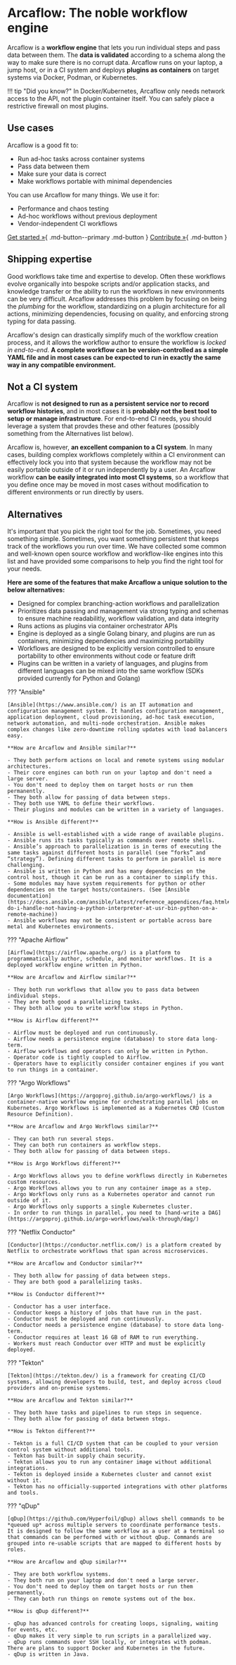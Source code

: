 # Arcaflow: The noble workflow engine

Arcaflow is a **workflow engine** that lets you run individual steps and pass data between them. The **data is validated** according to a schema along the way to make sure there is no corrupt data. Arcaflow runs on your laptop, a jump host, or in a CI system and deploys **plugins as containers** on target systems via Docker, Podman, or Kubernetes.

!!! tip "Did you know?"
    In Docker/Kubernetes, Arcaflow only needs network access to the API, not the plugin container itself. You can safely place a restrictive firewall on most plugins.

<h2>Use cases</h2>

Arcaflow is a good fit to:

- Run ad-hoc tasks across container systems
- Pass data between them
- Make sure your data is correct
- Make workflows portable with minimal dependencies

You can use Arcaflow for many things. We use it for:

- Performance and chaos testing
- Ad-hoc workflows without previous deployment
- Vendor-independent CI workflows

[Get started &raquo;](getting-started.md){ .md-button--primary .md-button } [Contribute &raquo;](contributing/index.md){ .md-button }

<h2>Shipping expertise</h2>

Good workflows take time and expertise to develop. Often these workflows evolve organically into bespoke scripts and/or application stacks, and knowledge transfer or the ability to run the workflows in new environments can be very difficult. Arcaflow addresses this problem by focusing on being the *plumbing* for the workflow, standardizing on a plugin architecture for all actions, minimizing dependencies, focusing on quality, and enforcing strong typing for data passing.

Arcaflow's design can drastically simplify much of the workflow creation process, and it allows the workflow author to ensure the workflow is *locked in end-to-end*. **A complete workflow can be version-controlled as a simple YAML file and in most cases can be expected to run in exactly the same way in any compatible environment.**

<h2>Not a CI system</h2>

Arcaflow is **not designed to run as a persistent service nor to record workflow histories**, and in most cases it is **probably not the best tool to setup or manage infrastructure**. For end-to-end CI needs, you should leverage a system that provdes these and other features (possibly something from the Alternatives list below).

Arcaflow is, however, **an excellent companion to a CI system**. In many cases, building complex workflows completely within a CI environment can effectively lock you into that system because the workflow may not be easily portable outside of it or run independently by a user. An Arcaflow workflow **can be easily integrated into most CI systems**, so a workflow that you define once may be moved in most cases without modification to different environments or run directly by users.

<h2>Alternatives</h2>

It's important that you pick the right tool for the job. Sometimes, you need something simple. Sometimes, you want something persistent that keeps track of the workflows you run over time. We have collected some common and well-known open source workflow and workflow-like engines into this list and have provided some comparisons to help you find the right tool for your needs.

**Here are some of the features that make Arcaflow a unique solution to the below alternatives:**

- Designed for complex branching-action workflows and parallelization
- Prioritizes data passing and management via strong typing and schemas to ensure machine readabilitly, workflow validation, and data integrity
- Runs actions as plugins via container orchestrator APIs
- Engine is deployed as a single Golang binary, and plugins are run as containers, minimizing dependencies and maximizing portability
- Workflows are designed to be explicitly version controlled to ensure portability to other environments without code or feature drift
- Plugins can be written in a variety of languages, and plugins from different languages can be mixed into the same workflow (SDKs provided currently for Python and Golang)

??? "Ansible"

    [Ansible](https://www.ansible.com/) is an IT automation and configuration management system. It handles configuration management, application deployment, cloud provisioning, ad-hoc task execution, network automation, and multi-node orchestration. Ansible makes complex changes like zero-downtime rolling updates with load balancers easy.

    **How are Arcaflow and Ansible similar?**

    - They both perform actions on local and remote systems using modular architectures.
    - Their core engines can both run on your laptop and don't need a large server.
    - You don't need to deploy them on target hosts or run them permanently.
    - They both allow for passing of data between steps.
    - They both use YAML to define their workflows.
    - Their plugins and modules can be written in a variety of languages.

    **How is Ansible different?**

    - Ansible is well-established with a wide range of available plugins.
    - Ansible runs its tasks typically as commands over remote shells.
    - Ansible’s approach to parallelization is in terms of executing the same tasks against different hosts in parallel (see “forks” and “strategy”). Defining different tasks to perform in parallel is more challenging.
    - Ansible is written in Python and has many dependencies on the control host, though it can be run as a container to simplify this.
    - Some modules may have system requirements for python or other dependencies on the target hosts/containers. (See [Ansible documentation](https://docs.ansible.com/ansible/latest/reference_appendices/faq.html#how-do-i-handle-not-having-a-python-interpreter-at-usr-bin-python-on-a-remote-machine))
    - Ansible workflows may not be consistent or portable across bare metal and Kubernetes environments.

??? "Apache Airflow"

    [Airflow](https://airflow.apache.org/) is a platform to programmatically author, schedule, and monitor workflows. It is a deployed workflow engine written in Python. 

    **How are Arcaflow and Airflow similar?**

    - They both run workflows that allow you to pass data between individual steps.
    - They are both good a parallelizing tasks.
    - They both allow you to write workflow steps in Python.
    
    **How is Airflow different?**
    
    - Airflow must be deployed and run continuously.
    - Airflow needs a persistence engine (database) to store data long-term.
    - Airflow workflows and operators can only be written in Python.
    - Operator code is tightly coupled to Airflow.
    - Operators have to explicitly consider container engines if you want to run things in a container.

??? "Argo Workflows"
    
    [Argo Workflows](https://argoproj.github.io/argo-workflows/) is a container-native workflow engine for orchestrating parallel jobs on Kubernetes. Argo Workflows is implemented as a Kubernetes CRD (Custom Resource Definition).

    **How are Arcaflow and Argo Workflows similar?**

    - They can both run several steps.
    - They can both run containers as workflow steps.
    - They both allow for passing of data between steps.

    **How is Argo Workflows different?**

    - Argo Workflows allows you to define workflows directly in Kubernetes custom resources.
    - Argo Workflows allows you to run any container image as a step.
    - Argo Workflows only runs as a Kubernetes operator and cannot run outside of it.
    - Argo Workflows only supports a single Kubernetes cluster.
    - In order to run things in parallel, you need to [hand-write a DAG](https://argoproj.github.io/argo-workflows/walk-through/dag/)

??? "Netflix Conductor"

    [Conductor](https://conductor.netflix.com/) is a platform created by Netflix to orchestrate workflows that span across microservices.

    **How are Arcaflow and Conductor similar?**

    - They both allow for passing of data between steps.
    - They are both good a parallelizing tasks.

    **How is Conductor different?**

    - Conductor has a user interface.
    - Conductor keeps a history of jobs that have run in the past.
    - Conductor must be deployed and run continuously.
    - Conductor needs a persistence engine (database) to store data long-term.
    - Conductor requires at least 16 GB of RAM to run everything.
    - Workers must reach Conductor over HTTP and must be explicitly deployed.

??? "Tekton"

    [Tekton](https://tekton.dev/) is a framework for creating CI/CD systems, allowing developers to build, test, and deploy across cloud providers and on-premise systems.
    
    **How are Arcaflow and Tekton similar?**

    - They both have tasks and pipelines to run steps in sequence.
    - They both allow for passing of data between steps.

    **How is Tekton different?**
    
    - Tekton is a full CI/CD system that can be coupled to your version control system without additional tools.
    - Tekton has built-in supply chain security.
    - Tekton allows you to run any container image without additional integrations.
    - Tekton is deployed inside a Kubernetes cluster and cannot exist without it.
    - Tekton has no officially-supported integrations with other platforms and tools.

??? "qDup"
    
    [qDup](https://github.com/Hyperfoil/qDup) allows shell commands to be *queued up* across multiple servers to coordinate performance tests. It is designed to follow the same workflow as a user at a terminal so that commands can be performed with or without qDup. Commands are grouped into re-usable scripts that are mapped to different hosts by roles.

    **How are Arcaflow and qDup similar?**

    - They are both workflow systems.
    - They both run on your laptop and don't need a large server.
    - You don't need to deploy them on target hosts or run them permanently.
    - They can both run things on remote systems out of the box.

    **How is qDup different?**

    - qDup has advanced controls for creating loops, signaling, waiting for events, etc.
    - qDup makes it very simple to run scripts in a parallelized way.
    - qDup runs commands over SSH locally, or integrates with podman. There are plans to support Docker and Kubernetes in the future.
    - qDup is written in Java.
